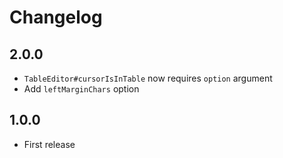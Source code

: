 # Changelog
## 2.0.0
* `TableEditor#cursorIsInTable` now requires `option` argument
* Add `leftMarginChars` option

## 1.0.0
* First release
